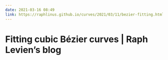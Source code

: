 ```yaml
---
date: 2021-03-16 08:49
link: https://raphlinus.github.io/curves/2021/03/11/bezier-fitting.html
---
```


# Fitting cubic Bézier curves | Raph Levien’s blog 